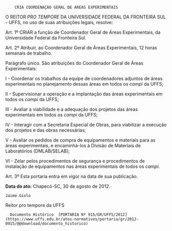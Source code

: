         CRIA COORDENAÇÃO GERAL DE ÁREAS EXPERIMENTAIS  

O REITOR *PRO TEMPORE* DA UNIVERSIDADE FEDERAL DA FRONTEIRA SUL - UFFS, no uso de suas atribuições legais, resolve:

 Art. 1º CRIAR a função de Coordenador Geral de Áreas Experimentais, da Universidade Federal da Fronteira Sul.

 Art. 2º Atribuir, ao Coordenador Geral de Áreas Experimentais, 12 horas semanais de trabalho.

 Parágrafo único. São atribuições do Coordenador Geral de Áreas Experimentais:

 I - Coordenar os trabalhos da equipe de coordenadores adjuntos de áreas experimentais no planejamento dessas áreas em todos os *campi* da UFFS;

 II - Supervisionar a operação e a implantação das áreas experimentais em todos os *campi* da UFFS;

 III - Avaliar a viabilidade e a adequação dos projetos das áreas experimentais em todos os *campi* da UFFS;

 IV - Interagir com a Secretaria Especial de Obras, para viabilizar a execução dos projetos e das obras necessárias;

 V - Avaliar os pedidos de compra de equipamentos e materiais para as áreas experimentais, e encaminhá-los à Divisão de Materiais de Laboratórios (DMLAB/SELAB);

 VI - Zelar pelos procedimentos de segurança e procedimentos de instalação de equipamentos nas áreas experimentais de todos os *campi*.

 Art. 3º Esta portaria entra em vigor na data de sua publicação.

  

   **Data do ato:** Chapecó-SC, 30 de agosto de 2012.   
 

    Jaime Giolo   
 Reitor pro tempore da UFFS 

      Documento Histórico  [PORTARIA Nº 915/GR/UFFS/2012](https://www.uffs.edu.br/atos-normativos/portaria/gr/2012-0915/@@download/documento_historico)     
      